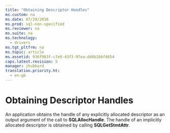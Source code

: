 ```yaml
---
title: "Obtaining Descriptor Handles"
ms.custom: na
ms.date: 07/29/2016
ms.prod: sql-non-specified
ms.reviewer: na
ms.suite: na
ms.technology: 
  - drivers
ms.tgt_pltfrm: na
ms.topic: article
ms.assetid: 936f983f-c7e9-43f3-97ea-dd4b1bbf4654
caps.latest.revision: 5
manager: jhubbard
translation.priority.ht: 
  - en-gb
---
```

# Obtaining Descriptor Handles
An application obtains the handle of any explicitly allocated descriptor as an output argument of the call to **SQLAllocHandle**. The handle of an implicitly allocated descriptor is obtained by calling **SQLGetStmtAttr**.